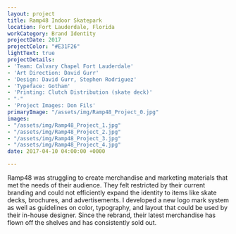 ```yaml
---
layout: project
title: Ramp48 Indoor Skatepark
location: Fort Lauderdale, Florida
workCategory: Brand Identity
projectDate: 2017
projectColor: "#E31F26"
lightText: true
projectDetails:
- 'Team: Calvary Chapel Fort Lauderdale'
- 'Art Direction: David Gurr'
- 'Design: David Gurr, Stephen Rodriguez'
- 'Typeface: Gotham'
- 'Printing: Clutch Distribution (skate deck)'
- "-"
- 'Project Images: Don Fils'
primaryImage: "/assets/img/Ramp48_Project_0.jpg"
images:
- "/assets/img/Ramp48_Project_1.jpg"
- "/assets/img/Ramp48_Project_2.jpg"
- "/assets/img/Ramp48_Project_3.jpg"
- "/assets/img/Ramp48_Project_4.jpg"
date: 2017-04-10 04:00:00 +0000

---
```

Ramp48 was struggling to create merchandise and marketing materials that met the needs of their audience. They felt restricted by their current branding and could not efficiently expand the identity to items like skate decks, brochures, and advertisements. I developed a new logo mark system as well as guidelines on color, typography, and layout that could be used by their in-house designer. Since the rebrand, their latest merchandise has flown off the shelves and has consistently sold out.